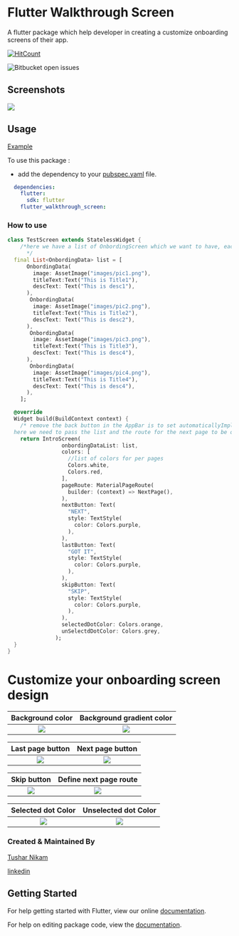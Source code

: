 # Flutter Walkthrough Screen

A flutter package which help developer in creating a customize onboarding screens of their app.

[![HitCount](http://hits.dwyl.com/champ96k/flutter_walkthrough_screen.svg)](http://hits.dwyl.com/champ96k/flutter_walkthrough_screen)


![Bitbucket open issues](https://img.shields.io/bitbucket/issues-raw/champ96k/flutter_walkthrough_screen?style=for-the-badge)


## Screenshots

![](https://i.ibb.co/L05Kg47/Walkthrough.png)


## Usage


[Example](https://github.com/champ96k/flutter_walkthrough_screen/tree/main/example)

To use this package :

* add the dependency to your [pubspec.yaml](https://github.com/champ96k/flutter-onboarding-screen/blob/master/pubspec.yaml) file.

```yaml
  dependencies:
    flutter:
      sdk: flutter
    flutter_walkthrough_screen:
```

### How to use

```dart
class TestScreen extends StatelessWidget {
    /*here we have a list of OnbordingScreen which we want to have, each OnbordingScreen have a imagePath,title and an desc.
      */
  final List<OnbordingData> list = [
      OnbordingData(
        image: AssetImage("images/pic1.png"),
        titleText:Text("This is Title1"),
        descText: Text("This is desc1"),
      ),
       OnbordingData(
        image: AssetImage("images/pic2.png"),
        titleText:Text("This is Title2"),
        descText: Text("This is desc2"),
      ),
       OnbordingData(
        image: AssetImage("images/pic3.png"),
        titleText:Text("This is Title3"),
        descText: Text("This is desc4"),
      ),
       OnbordingData(
        image: AssetImage("images/pic4.png"),
        titleText:Text("This is Title4"),
        descText: Text("This is desc4"),
      ),
    ];

  @override
  Widget build(BuildContext context) {
    /* remove the back button in the AppBar is to set automaticallyImplyLeading to false
  here we need to pass the list and the route for the next page to be opened after this. */
    return IntroScreen(
                 onbordingDataList: list,
                 colors: [
                   //list of colors for per pages
                   Colors.white,
                   Colors.red,
                 ],
                 pageRoute: MaterialPageRoute(
                   builder: (context) => NextPage(),
                 ),
                 nextButton: Text(
                   "NEXT",
                   style: TextStyle(
                     color: Colors.purple,
                   ),
                 ),
                 lastButton: Text(
                   "GOT IT",
                   style: TextStyle(
                     color: Colors.purple,
                   ),
                 ),
                 skipButton: Text(
                   "SKIP",
                   style: TextStyle(
                     color: Colors.purple,
                   ),
                 ),
                 selectedDotColor: Colors.orange,
                 unSelectdDotColor: Colors.grey,
               );
  }
}
```


# Customize your onboarding screen design


Background color             |  Background gradient color
:-------------------------:|:-------------------------:
![](https://i.ibb.co/87Yd36V/background-color.png)  |  ![](https://i.ibb.co/F8GYJSR/background-gradient-color.png)



Last page button             |  Next page button
:-------------------------:|:-------------------------:
![](https://i.ibb.co/5vLg0pG/last-page-button.png)  |  ![](https://i.ibb.co/qmVRSvV/next-page-button.png)


Skip button             |  Define next page route
:-------------------------:|:-------------------------:
![](https://i.ibb.co/f0qRn4C/skip-button.png)  |  ![](https://i.ibb.co/MM9f6Xx/page-route.png)


Selected dot Color             |  Unselected dot Color
:-------------------------:|:-------------------------:
![](https://i.ibb.co/6w344S3/selected-dot-Color.png)  |  ![](https://i.ibb.co/dtpjTD1/unselect-dot-Color.png)



### Created & Maintained By

[Tushar Nikam](https://github.com/champ96k)


[linkedin](https://www.linkedin.com/in/tushar-nikam-a29a97131/)


## Getting Started

For help getting started with Flutter, view our online [documentation](https://flutter.io/).

For help on editing package code, view the [documentation](https://flutter.io/developing-packages/).

